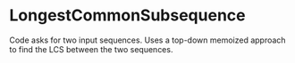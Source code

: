 # LongestCommonSubsequence
Code asks for two input sequences. Uses a top-down memoized approach to find the LCS between the two sequences.
